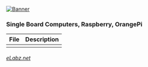 [![Banner](http://elabz.net/banner.png)](http://eLabz.net)
### Single Board Computers, Raspberry, OrangePi

| File | Description |
|------|-------------|
|  |  |

###### [eLabz.net](https://elabz.net)
